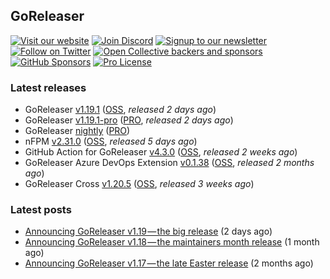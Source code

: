 ## GoReleaser

[![Visit our website](https://img.shields.io/badge/website-4285F4?style=for-the-badge&logo=googlechrome&logoColor=white)](https://goreleaser.com)
[![Join Discord](https://img.shields.io/badge/Discord-5865F2?style=for-the-badge&logo=discord&logoColor=white)](https://discord.gg/RGEBtg8vQ6)
[![Signup to our newsletter](https://img.shields.io/badge/news-E15718?style=for-the-badge&logo=revue&logoColor=white)](https://www.getrevue.co/profile/goreleaser)
[![Follow on Twitter](https://img.shields.io/badge/twitter-1DA1F2?style=for-the-badge&logo=twitter&logoColor=white)](https://twitter.com/goreleaser)
[![Open Collective backers and sponsors](https://img.shields.io/opencollective/all/goreleaser?logo=opencollective&style=for-the-badge)](https://opencollective.com/goreleaser)
[![GitHub Sponsors](https://img.shields.io/github/sponsors/caarlos0?logo=github&style=for-the-badge)](https://github.com/sponsors/caarlos0)
[![Pro License](https://img.shields.io/badge/pro_license-36A9AE?style=for-the-badge&logo=gumroad&logoColor=white)](https://goreleaser.com/pro)

### Latest releases
- GoReleaser [v1.19.1](https://github.com/goreleaser/goreleaser/releases/tag/v1.19.1) ([OSS](https://github.com/goreleaser/goreleaser), _released 2 days ago_)
- GoReleaser [v1.19.1-pro](https://github.com/goreleaser/goreleaser-pro/releases/tag/v1.19.1-pro) ([PRO](https://goreleaser.com/pro), _released 2 days ago_)
- GoReleaser [nightly](https://github.com/goreleaser/goreleaser-pro/releases/tag/nightly) ([PRO](https://goreleaser.com/pro))
- nFPM [v2.31.0](https://github.com/goreleaser/nfpm/releases/tag/v2.31.0) ([OSS](https://nfpm.goreleaser.com), _released 5 days ago_)
- GitHub Action for GoReleaser [v4.3.0](https://github.com/goreleaser/goreleaser-action/releases/tag/v4.3.0) ([OSS](https://github.com/goreleaser/goreleaser-action), _released 2 weeks ago_)
- GoReleaser Azure DevOps Extension [v0.1.38](https://github.com/goreleaser/goreleaser-azure-devops-extension/releases/tag/v0.1.38) ([OSS](https://github.com/goreleaser/goreleaser-azure-devops-extension), _released 2 months ago_)
- GoReleaser Cross [v1.20.5](https://github.com/goreleaser/goreleaser-cross/releases/tag/v1.20.5) ([OSS](https://github.com/goreleaser/goreleaser-cross), _released 3 weeks ago_)


### Latest posts
- [Announcing GoReleaser v1.19 — the big release](https://blog.goreleaser.com/announcing-goreleaser-v1-19-the-big-release-b01565c72658?source=rss----17aa0cbd263f---4) (2 days ago)
- [Announcing GoReleaser v1.18 — the maintainers month release](https://blog.goreleaser.com/announcing-goreleaser-v1-18-the-maintainers-month-release-f692091a57ec?source=rss----17aa0cbd263f---4) (1 month ago)
- [Announcing GoReleaser v1.17 — the late Easter release](https://blog.goreleaser.com/announcing-goreleaser-v1-17-the-late-easter-release-2118019b91e3?source=rss----17aa0cbd263f---4) (2 months ago)
